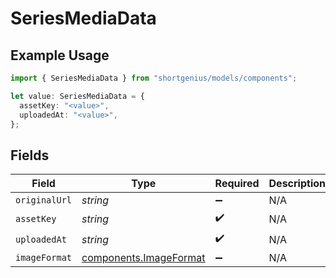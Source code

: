 # SeriesMediaData

## Example Usage

```typescript
import { SeriesMediaData } from "shortgenius/models/components";

let value: SeriesMediaData = {
  assetKey: "<value>",
  uploadedAt: "<value>",
};
```

## Fields

| Field                                                            | Type                                                             | Required                                                         | Description                                                      |
| ---------------------------------------------------------------- | ---------------------------------------------------------------- | ---------------------------------------------------------------- | ---------------------------------------------------------------- |
| `originalUrl`                                                    | *string*                                                         | :heavy_minus_sign:                                               | N/A                                                              |
| `assetKey`                                                       | *string*                                                         | :heavy_check_mark:                                               | N/A                                                              |
| `uploadedAt`                                                     | *string*                                                         | :heavy_check_mark:                                               | N/A                                                              |
| `imageFormat`                                                    | [components.ImageFormat](../../models/components/imageformat.md) | :heavy_minus_sign:                                               | N/A                                                              |